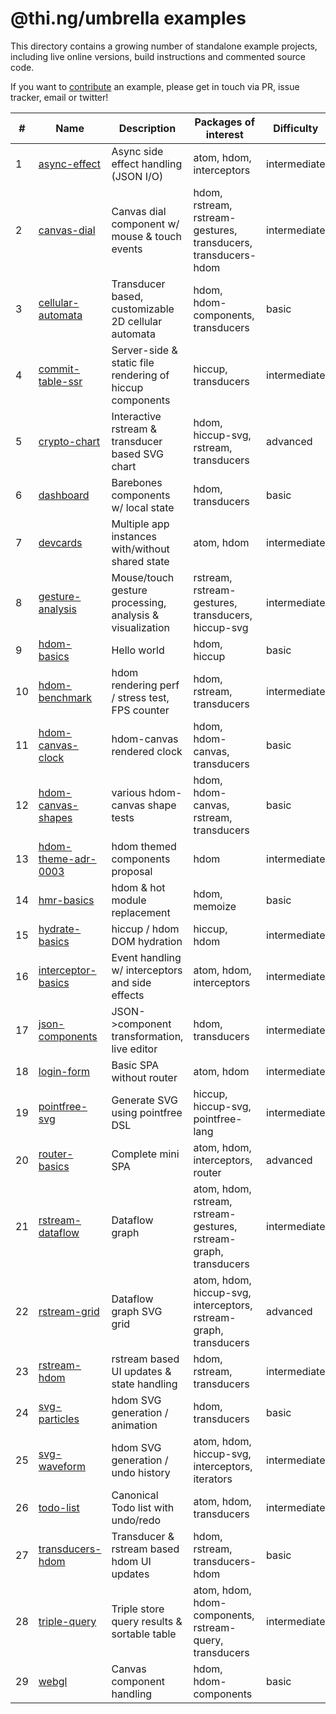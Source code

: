 # @thi.ng/umbrella examples

This directory contains a growing number of standalone example projects, including live online versions, build instructions and commented source code.

If you want to [contribute](../CONTRIBUTING.md) an example, please get in touch via PR, issue tracker, email or twitter!

| #  | Name                                         | Description                                              | Packages of interest                                              | Difficulty   |
|----|----------------------------------------------|----------------------------------------------------------|-------------------------------------------------------------------|--------------|
| 1  | [async-effect](./async-effect)               | Async side effect handling (JSON I/O)                    | atom, hdom, interceptors                                          | intermediate |
| 2  | [canvas-dial](./canvas-dial)                 | Canvas dial component w/ mouse & touch events            | hdom, rstream, rstream-gestures, transducers, transducers-hdom    | intermediate |
| 3  | [cellular-automata](./cellular-automata)     | Transducer based, customizable 2D cellular automata      | hdom, hdom-components, transducers                                | basic        |
| 4  | [commit-table-ssr](./commit-table-ssr)       | Server-side & static file rendering of hiccup components | hiccup, transducers                                               | intermediate |
| 5  | [crypto-chart](./crypto-chart)               | Interactive rstream & transducer based SVG chart         | hdom, hiccup-svg, rstream, transducers                            | advanced     |
| 6  | [dashboard](./dashboard)                     | Barebones components w/ local state                      | hdom, transducers                                                 | basic        |
| 7  | [devcards](./devcards)                       | Multiple app instances with/without shared state         | atom, hdom                                                        | intermediate |
| 8  | [gesture-analysis](./gesture-analysis)       | Mouse/touch gesture processing, analysis & visualization | rstream, rstream-gestures, transducers, hiccup-svg                | intermediate |
| 9  | [hdom-basics](./hdom-basics)                 | Hello world                                              | hdom, hiccup                                                      | basic        |
| 10 | [hdom-benchmark](./hdom-benchmark)           | hdom rendering perf / stress test, FPS counter           | hdom, rstream, transducers                                        | intermediate |
| 11 | [hdom-canvas-clock](./hdom-canvas-clock)     | hdom-canvas rendered clock                               | hdom, hdom-canvas, transducers                                    | basic        |
| 12 | [hdom-canvas-shapes](./hdom-canvas-shapes)   | various hdom-canvas shape tests                          | hdom, hdom-canvas, rstream, transducers                           | basic        |
| 13 | [hdom-theme-adr-0003](./hdom-theme-adr-0003) | hdom themed components proposal                          | hdom                                                              | intermediate |
| 14 | [hmr-basics](./hmr-basics)                   | hdom & hot module replacement                            | hdom, memoize                                                     | basic        |
| 15 | [hydrate-basics](./hydrate-basics)           | hiccup / hdom DOM hydration                              | hiccup, hdom                                                      | intermediate |
| 16 | [interceptor-basics](./interceptor-basics)   | Event handling w/ interceptors and side effects          | atom, hdom, interceptors                                          | intermediate |
| 17 | [json-components](./json-components)         | JSON->component transformation, live editor              | hdom, transducers                                                 | intermediate |
| 18 | [login-form](./login-form)                   | Basic SPA without router                                 | atom, hdom                                                        | intermediate |
| 19 | [pointfree-svg](./pointfree-svg)             | Generate SVG using pointfree DSL                         | hiccup, hiccup-svg, pointfree-lang                                | intermediate |
| 20 | [router-basics](./router-basics)             | Complete mini SPA                                        | atom, hdom, interceptors, router                                  | advanced     |
| 21 | [rstream-dataflow](./rstream-dataflow)       | Dataflow graph                                           | atom, hdom, rstream, rstream-gestures, rstream-graph, transducers | intermediate |
| 22 | [rstream-grid](./rstream-grid)               | Dataflow graph SVG grid                                  | atom, hdom, hiccup-svg, interceptors, rstream-graph, transducers  | advanced     |
| 23 | [rstream-hdom](./rstream-hdom)               | rstream based UI updates & state handling                | hdom, rstream, transducers                                        | intermediate |
| 24 | [svg-particles](./svg-particles)             | hdom SVG generation / animation                          | hdom, transducers                                                 | basic        |
| 25 | [svg-waveform](./svg-waveform)               | hdom SVG generation / undo history                       | atom, hdom, hiccup-svg, interceptors, iterators                   | intermediate |
| 26 | [todo-list](./todo-list)                     | Canonical Todo list with undo/redo                       | atom, hdom, transducers                                           | intermediate |
| 27 | [transducers-hdom](./transducers-hdom)       | Transducer & rstream based hdom UI updates               | hdom, rstream, transducers-hdom                                   | basic        |
| 28 | [triple-query](./triple-query)               | Triple store query results & sortable table              | atom, hdom, hdom-components, rstream-query, transducers           | intermediate |
| 29 | [webgl](./webgl)                             | Canvas component handling                                | hdom, hdom-components                                             | basic        |